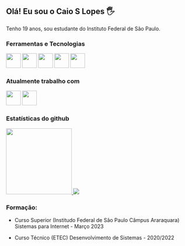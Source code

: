 ## Olá! Eu sou o Caio S Lopes 🖐️ 

Tenho 19 anos, sou estudante do Instituto Federal de São Paulo.

### Ferramentas e Tecnologias
<div>
  <img src="https://cdn.jsdelivr.net/gh/devicons/devicon@latest/icons/git/git-original.svg" width="40" height="40" />
  <img src="https://cdn.jsdelivr.net/gh/devicons/devicon@latest/icons/java/java-original.svg" width="40" height="40" />
  <img src="https://cdn.jsdelivr.net/gh/devicons/devicon@latest/icons/c/c-original.svg" width="40" height="40" />
  <img src="https://cdn.jsdelivr.net/gh/devicons/devicon@latest/icons/javascript/javascript-plain.svg" width="40" height="40" />
  <img src="https://cdn.jsdelivr.net/gh/devicons/devicon@latest/icons/typescript/typescript-original.svg" width="40" height="40" />
</div>

### Atualmente trabalho com
<div>
  <img src="https://cdn.jsdelivr.net/gh/devicons/devicon@latest/icons/react/react-original-wordmark.svg" width="40" height="40" />
  <img src="https://cdn.jsdelivr.net/gh/devicons/devicon@latest/icons/nextjs/nextjs-original.svg" width="40" height="40" />
</div>

### Estatísticas do github
<div>
  <a href="https://github.com/caioslopes">
    <img loading="lazy" height="180em" src="https://github-readme-stats.vercel.app/api/top-langs/?username=caioslopes&layout=compact&langs_count=7&theme=radical&hide_progress=true&hide=php"/>
    <img loading="laze" src="https://github-readme-stats.vercel.app/api?username=caioslopes&show_icons=true&theme=radical">
  </a>
</div>

### Formação:

- Curso Superior (Institudo Federal de São Paulo Câmpus Araraquara)
Sistemas para Internet - Março 2023

- Curso Técnico (ETEC)
Desenvolvimento de Sistemas - 2020/2022

